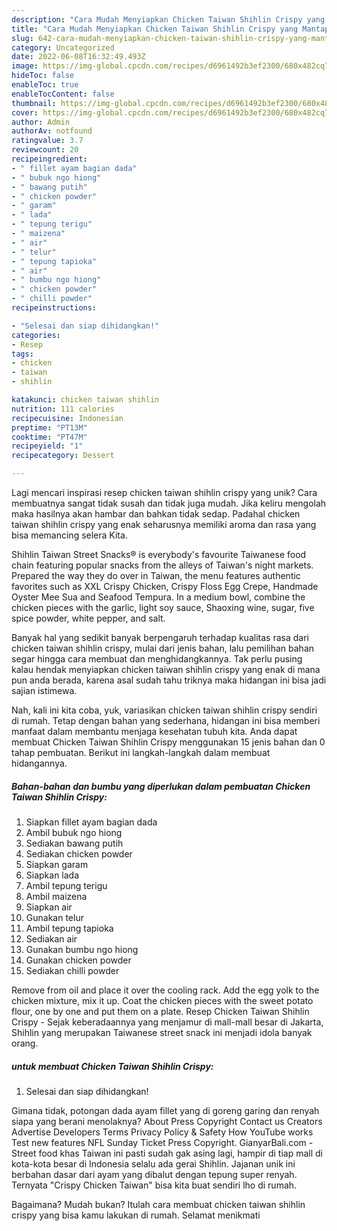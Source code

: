 ```yaml
---
description: "Cara Mudah Menyiapkan Chicken Taiwan Shihlin Crispy yang Mantap"
title: "Cara Mudah Menyiapkan Chicken Taiwan Shihlin Crispy yang Mantap"
slug: 642-cara-mudah-menyiapkan-chicken-taiwan-shihlin-crispy-yang-mantap
category: Uncategorized
date: 2022-06-08T16:32:49.493Z
image: https://img-global.cpcdn.com/recipes/d6961492b3ef2300/680x482cq70/chicken-taiwan-shihlin-crispy-foto-resep-utama.jpg
hideToc: false
enableToc: true
enableTocContent: false
thumbnail: https://img-global.cpcdn.com/recipes/d6961492b3ef2300/680x482cq70/chicken-taiwan-shihlin-crispy-foto-resep-utama.jpg
cover: https://img-global.cpcdn.com/recipes/d6961492b3ef2300/680x482cq70/chicken-taiwan-shihlin-crispy-foto-resep-utama.jpg
author: Admin
authorAv: notfound
ratingvalue: 3.7
reviewcount: 20
recipeingredient:
- " fillet ayam bagian dada"
- " bubuk ngo hiong"
- " bawang putih"
- " chicken powder"
- " garam"
- " lada"
- " tepung terigu"
- " maizena"
- " air"
- " telur"
- " tepung tapioka"
- " air"
- " bumbu ngo hiong"
- " chicken powder"
- " chilli powder"
recipeinstructions:

- "Selesai dan siap dihidangkan!"
categories:
- Resep
tags:
- chicken
- taiwan
- shihlin

katakunci: chicken taiwan shihlin 
nutrition: 111 calories
recipecuisine: Indonesian
preptime: "PT13M"
cooktime: "PT47M"
recipeyield: "1"
recipecategory: Dessert

---
```





Lagi mencari inspirasi resep chicken taiwan shihlin crispy yang unik? Cara membuatnya sangat tidak susah dan tidak juga mudah. Jika keliru mengolah maka hasilnya akan hambar dan bahkan tidak sedap. Padahal chicken taiwan shihlin crispy yang enak seharusnya memiliki aroma dan rasa yang bisa memancing selera Kita.





Shihlin Taiwan Street Snacks® is everybody&#39;s favourite Taiwanese food chain featuring popular snacks from the alleys of Taiwan&#39;s night markets. Prepared the way they do over in Taiwan, the menu features authentic favorites such as XXL Crispy Chicken, Crispy Floss Egg Crepe, Handmade Oyster Mee Sua and Seafood Tempura. In a medium bowl, combine the chicken pieces with the garlic, light soy sauce, Shaoxing wine, sugar, five spice powder, white pepper, and salt.

Banyak hal yang sedikit banyak berpengaruh terhadap kualitas rasa dari chicken taiwan shihlin crispy, mulai dari jenis bahan, lalu pemilihan bahan segar hingga cara membuat dan menghidangkannya. Tak perlu pusing kalau hendak menyiapkan chicken taiwan shihlin crispy yang enak di mana pun anda berada, karena asal sudah tahu triknya maka hidangan ini bisa jadi sajian istimewa.






Nah, kali ini kita coba, yuk, variasikan chicken taiwan shihlin crispy sendiri di rumah. Tetap dengan bahan yang sederhana, hidangan ini bisa memberi manfaat dalam membantu menjaga kesehatan tubuh kita. Anda dapat membuat Chicken Taiwan Shihlin Crispy menggunakan 15 jenis bahan dan 0 tahap pembuatan. Berikut ini langkah-langkah dalam membuat hidangannya.

<!--inarticleads1-->

##### Bahan-bahan dan bumbu yang diperlukan dalam pembuatan Chicken Taiwan Shihlin Crispy:

1. Siapkan  fillet ayam bagian dada
1. Ambil  bubuk ngo hiong
1. Sediakan  bawang putih
1. Sediakan  chicken powder
1. Siapkan  garam
1. Siapkan  lada
1. Ambil  tepung terigu
1. Ambil  maizena
1. Siapkan  air
1. Gunakan  telur
1. Ambil  tepung tapioka
1. Sediakan  air
1. Gunakan  bumbu ngo hiong
1. Gunakan  chicken powder
1. Sediakan  chilli powder


Remove from oil and place it over the cooling rack. Add the egg yolk to the chicken mixture, mix it up. Coat the chicken pieces with the sweet potato flour, one by one and put them on a plate. Resep Chicken Taiwan Shihlin Crispy - Sejak keberadaannya yang menjamur di mall-mall besar di Jakarta, Shihlin yang merupakan Taiwanese street snack ini menjadi idola banyak orang. 

<!--inarticleads2-->

#####  untuk membuat Chicken Taiwan Shihlin Crispy:


1. Selesai dan siap dihidangkan!

Gimana tidak, potongan dada ayam fillet yang di goreng garing dan renyah siapa yang berani menolaknya? About Press Copyright Contact us Creators Advertise Developers Terms Privacy Policy &amp; Safety How YouTube works Test new features NFL Sunday Ticket Press Copyright. GianyarBali.com - Street food khas Taiwan ini pasti sudah gak asing lagi, hampir di tiap mall di kota-kota besar di Indonesia selalu ada gerai Shihlin. Jajanan unik ini berbahan dasar dari ayam yang dibalut dengan tepung super renyah. Ternyata &#34;Crispy Chicken Taiwan&#34; bisa kita buat sendiri lho di rumah. 

Bagaimana? Mudah bukan? Itulah cara membuat chicken taiwan shihlin crispy yang bisa kamu lakukan di rumah. Selamat menikmati
